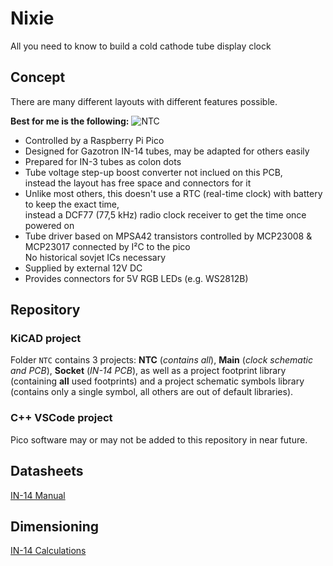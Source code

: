 # Nixie
All you need to know to build a cold cathode tube display clock

## Concept
There are many different layouts with different features possible.

**Best for me is the following:**
![NTC](https://github.com/user-attachments/assets/dcb12e0a-b194-440a-8b89-950e80abbbd8)
* Controlled by a Raspberry Pi Pico
* Designed for Gazotron IN-14 tubes, may be adapted for others easily
* Prepared for IN-3 tubes as colon dots
* Tube voltage step-up boost converter not inclued on this PCB,  
instead the layout has free space and connectors for it
* Unlike most others, this doesn't use a RTC (real-time clock) with battery to keep the exact time,  
instead a DCF77 (77,5 kHz) radio clock receiver to get the time once powered on
* Tube driver based on MPSA42 transistors controlled by MCP23008 & MCP23017 connected by I²C to the pico  
No historical sovjet ICs necessary
* Supplied by external 12V DC
* Provides connectors for 5V RGB LEDs (e.g. WS2812B)

## Repository
### KiCAD project
Folder `NTC` contains 3 projects:
**NTC** (*contains all*), **Main** (*clock schematic and PCB*), **Socket** (*IN-14 PCB*), as well as a project footprint library (containing **all** used footprints) and a project schematic symbols library (contains only a single symbol, all others are out of default libraries).

### C++ VSCode project
Pico software may or may not be added to this repository in near future.

## Datasheets
[IN-14 Manual](../../wiki/IN‐14-Manuals)

## Dimensioning
[IN-14 Calculations](../../wiki/IN‐14-Calculations)
